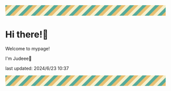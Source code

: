 <!-- Header image -->
<img src="./pokemon/pokemon_13.png" width="1000">

# Hi there!👋

Welcome to mypage!

I'm Judeee🐷

last updated: 2024/6/23 10:37

<!-- Footer image -->
<img src="./pokemon/pokemon_13.png" width="1000">
